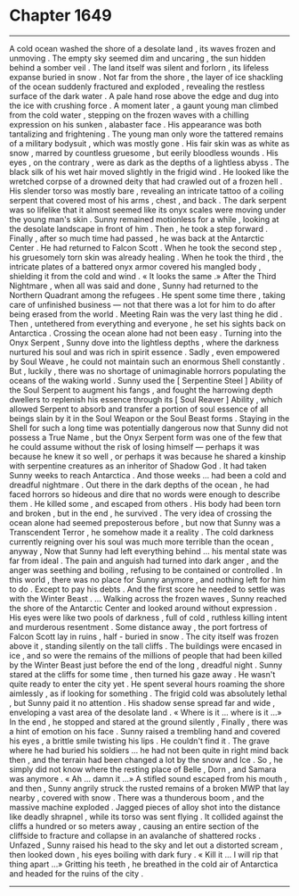 
# Chapter 1649


---

A cold ocean washed the shore of a desolate land , its waves frozen and unmoving . The empty sky seemed dim and uncaring , the sun hidden behind a somber veil . The land itself was silent and forlorn , its lifeless expanse buried in snow .
Not far from the shore , the layer of ice shackling of the ocean suddenly fractured and exploded , revealing the restless surface of the dark water . A pale hand rose above the edge and dug into the ice with crushing force . A moment later , a gaunt young man climbed from the cold water , stepping on the frozen waves with a chilling expression on his sunken , alabaster face .
His appearance was both tantalizing and frightening . The young man only wore the tattered remains of a military bodysuit , which was mostly gone . His fair skin was as white as snow , marred by countless gruesome , but eerily bloodless wounds . His eyes , on the contrary , were as dark as the depths of a lightless abyss . The black silk of his wet hair moved slightly in the frigid wind .
He looked like the wretched corpse of a drowned deity that had crawled out of a frozen hell .
His slender torso was mostly bare , revealing an intricate tattoo of a coiling serpent that covered most of his arms , chest , and back . The dark serpent was so lifelike that it almost seemed like its onyx scales were moving under the young man's skin .
Sunny remained motionless for a while , looking at the desolate landscape in front of him . Then , he took a step forward .
Finally , after so much time had passed , he was back at the Antarctic Center .
He had returned to Falcon Scott .
When he took the second step , his gruesomely torn skin was already healing . When he took the third , the intricate plates of a battered onyx armor covered his mangled body , shielding it from the cold and wind .
« It looks the same .»
After the Third Nightmare , when all was said and done , Sunny had returned to the Northern Quadrant among the refugees . He spent some time there , taking care of unfinished business — not that there was a lot for him to do after being erased from the world . Meeting Rain was the very last thing he did . Then , untethered from everything and everyone , he set his sights back on Antarctica .
Crossing the ocean alone had not been easy . Turning into the Onyx Serpent , Sunny dove into the lightless depths , where the darkness nurtured his soul and was rich in spirit essence . Sadly , even empowered by Soul Weave , he could not maintain such an enormous Shell constantly .
But , luckily , there was no shortage of unimaginable horrors populating the oceans of the waking world .
Sunny used the [ Serpentine Steel ] Ability of the Soul Serpent to augment his fangs , and fought the harrowing depth dwellers to replenish his essence through its [ Soul Reaver ] Ability , which allowed Serpent to absorb and transfer a portion of soul essence of all beings slain by it in the Soul Weapon or the Soul Beast forms .
Staying in the Shell for such a long time was potentially dangerous now that Sunny did not possess a True Name , but the Onyx Serpent form was one of the few that he could assume without the risk of losing himself — perhaps it was because he knew it so well , or perhaps it was because he shared a kinship with serpentine creatures as an inheritor of Shadow God .
It had taken Sunny weeks to reach Antarctica . And those weeks … had been a cold and dreadful nightmare . Out there in the dark depths of the ocean , he had faced horrors so hideous and dire that no words were enough to describe them . He killed some , and escaped from others . His body had been torn and broken , but in the end , he survived .
The very idea of crossing the ocean alone had seemed preposterous before , but now that Sunny was a Transcendent Terror , he somehow made it a reality .
The cold darkness currently reigning over his soul was much more terrible than the ocean , anyway , Now that Sunny had left everything behind … his mental state was far from ideal . The pain and anguish had turned into dark anger , and the anger was seething and boiling , refusing to be contained or controlled .
In this world , there was no place for Sunny anymore , and nothing left for him to do .
Except to pay his debts .
And the first score he needed to settle was with the Winter Beast .
… Walking across the frozen waves , Sunny reached the shore of the Antarctic Center and looked around without expression . His eyes were like two pools of darkness , full of cold , ruthless killing intent and murderous resentment .
Some distance away , the port fortress of Falcon Scott lay in ruins , half - buried in snow . The city itself was frozen above it , standing silently on the tall cliffs . The buildings were encased in ice , and so were the remains of the millions of people that had been killed by the Winter Beast just before the end of the long , dreadful night .
Sunny stared at the cliffs for some time , then turned his gaze away . He wasn't quite ready to enter the city yet .
He spent several hours roaming the shore aimlessly , as if looking for something . The frigid cold was absolutely lethal , but Sunny paid it no attention . His shadow sense spread far and wide , enveloping a vast area of the desolate land .
« Where is it … where is it …»
In the end , he stopped and stared at the ground silently , Finally , there was a hint of emotion on his face . Sunny raised a trembling hand and covered his eyes , a brittle smile twisting his lips .
He couldn't find it . The grave where he had buried his soldiers … he had not been quite in right mind back then , and the terrain had been changed a lot by the snow and Ice . So , he simply did not know where the resting place of Belle , Dorn , and Samara was anymore .
« Ah … damn it …»
A stifled sound escaped from his mouth , and then , Sunny angrily struck the rusted remains of a broken MWP that lay nearby , covered with snow .
There was a thunderous boom , and the massive machine exploded . Jagged pieces of alloy shot into the distance like deadly shrapnel , while its torso was sent flying . It collided against the cliffs a hundred or so meters away , causing an entire section of the cliffside to fracture and collapse in an avalanche of shattered rocks .
Unfazed , Sunny raised his head to the sky and let out a distorted scream , then looked down , his eyes boiling with dark fury .
« Kill it … I will rip that thing apart …»
Gritting his teeth , he breathed in the cold air of Antarctica and headed for the ruins of the city .

---

